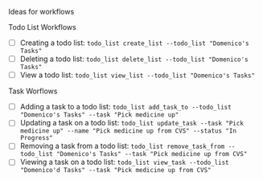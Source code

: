 Ideas for workflows

Todo List Workflows
- [ ] Creating a todo list: `todo_list create_list --todo_list "Domenico's Tasks"`
- [ ] Deleting a todo list: `todo_list delete_list --todo_list "Domenico's Tasks"`
- [ ] View a todo list: `todo_list view_list --todo_list "Domenico's Tasks"`

Task Worflows
- [ ] Adding a task to a todo list: `todo_list add_task_to --todo_list "Domenico's Tasks" --task "Pick medicine up"`
- [ ] Updating a task on a todo list: `todo_list update_task --task "Pick medicine up" --name "Pick medicine up from CVS" --status "In Progress"`
- [ ] Removing a task from a todo list: `todo_list remove_task_from --todo_list "Domenico's Tasks" --task "Pick medicine up from CVS"`
- [ ] Viewing a task on a todo list: `todo_list view_task --todo_list "Domenico'd Tasks" --task "Pick medicine up from CVS"`
